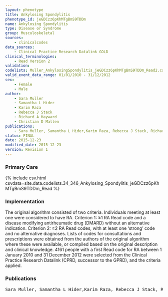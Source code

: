 ```yaml
---
layout: phenotype
title: Ankylosing Spondylitis
phenotype_id: jeGDCzz6pKhMTgBmS9TDDm
name: Ankylosing Spondylitis
type: Disease or Syndrome
group: Musculoskeletal
sources: 
    - clinicalcodes
data_sources:
    - Clinical Practice Research Datalink GOLD
clinical_terminologies:
    - Read Version 2
validation:
codelists: Muller_AnkylosingSpondylitis_jeGDCzz6pKhMTgBmS9TDDm_Read2.csv
valid_event_data_range: 01/01/2010 - 31/12/2012
sex:
    - Female
    - Male
author:
    - Sara Muller
    - Samantha L Hider
    - Karim Raza
    - Rebecca J Stack
    - Richard A Hayward
    - Christian D Mallen      
publications:
    - Sara Muller, Samantha L Hider,Karim Raza, Rebecca J Stack, Richard A Hayward, Christian D Mallen, An algorithm to identify rheumatoid arthritis in primary care a Clinical Practice Research Datalink study. BMJ Open, 5(e009309), 2015.
status: FINAL
date: 2015-12-23
modified_date: 2015-12-23
version: Revision 1
---
```


### Primary Care

{% include csv.html csvdata=site.data.codelists.34_346_Ankylosing_Spondylitis_jeGDCzz6pKhMTgBmS9TDDm_Read %}

### Implementation

The original algorithm consisted of two
criteria. Individuals meeting at least one were
considered to have RA. Criterion 1: ≥1 RA Read code
and a disease modifying antirheumatic drug (DMARD)
without an alternative indication. Criterion 2: ≥2 RA
Read codes, with at least one ‘strong’ code and no
alternative diagnoses. Lists of codes for consultations
and prescriptions were obtained from the authors of
the original algorithm where these were available, or
compiled based on the original description and clinical
knowledge. 4161 people with a first Read code for RA
between 1 January 2010 and 31 December 2012 were
selected from the Clinical Practice Research Datalink
(CPRD, successor to the GPRD), and the criteria
applied.

### Publications

<pre>
Sara Muller, Samantha L Hider,Karim Raza, Rebecca J Stack, Richard A Hayward, Christian D Mallen, An algorithm to identify rheumatoid arthritis in primary care a Clinical Practice Research Datalink study. BMJ Open, 5(e009309), 2015.
</pre>
